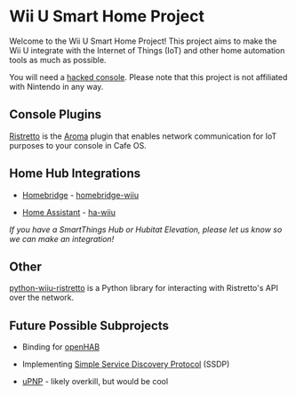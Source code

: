 # Wii U Smart Home Project
Welcome to the Wii U Smart Home Project! This project aims to make the Wii U integrate with the Internet of Things (IoT) and other home automation tools as much as possible.

You will need a [hacked console](https://wiiu.hacks.guide). Please note that this project is not affiliated with Nintendo in any way.

## Console Plugins
[Ristretto](https://github.com/wiiu-smarthome/Ristretto) is the [Aroma](https://aroma.foryour.cafe) plugin that enables network communication for IoT purposes to your console in Cafe OS.

## Home Hub Integrations
- [Homebridge](https://homebridge.io) - [homebridge-wiiu](https://github.com/wiiu-smarthome/homebridge-wiiu)

- [Home Assistant](https://home-assistant.io) - [ha-wiiu](https://github.com/wiiu-smarthome/ha-wiiu)

*If you have a SmartThings Hub or Hubitat Elevation, please let us know so we can make an integration!*

## Other
[python-wiiu-ristretto](https://github.com/wiiu-smarthome/python-wiiu-ristretto) is a Python library for interacting with Ristretto's API over the network.

## Future Possible Subprojects
- Binding for [openHAB](https://www.openhab.org)
  
- Implementing [Simple Service Discovery Protocol](https://en.wikipedia.org/wiki/Simple_Service_Discovery_Protocol) (SSDP)

- [uPNP](https://en.wikipedia.org/wiki/Universal_Plug_and_Play) - likely overkill, but would be cool
